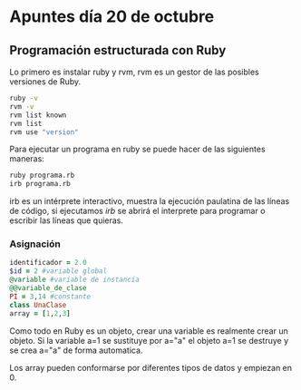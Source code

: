 # Apuntes día 20 de octubre

## Programación estructurada con Ruby

Lo primero es instalar ruby y rvm, rvm es un gestor de las posibles versiones de Ruby.

```bash
ruby -v
rvm -v 
rvm list known
rvm list
rvm use "version"
```

Para ejecutar un programa en ruby se puede hacer de las siguientes maneras:

```bash
ruby programa.rb
irb programa.rb
```

irb es un intérprete interactivo, muestra la ejecución paulatina de las líneas de código, si ejecutamos _irb_ se abrirá el interprete para programar o escribir las líneas que quieras.

### Asignación

```ruby
identificador = 2.0
$id = 2 #variable global
@variable #variable de instancia
@@variable_de_clase
PI = 3,14 #constante
class UnaClase
array = [1,2,3]
```

Como todo en Ruby es un objeto, crear una variable es realmente crear un objeto. Si la variable a=1 se sustituye por a="a" el objeto a=1 se destruye y se crea a="a" de forma automatica.

Los array pueden conformarse por diferentes tipos de datos y empiezan en 0.
